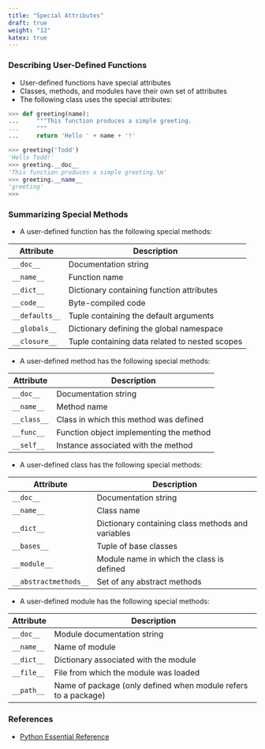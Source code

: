 ```yaml
---
title: "Special Attributes"
draft: true
weight: "12"
katex: true
---
```


### Describing User-Defined Functions
- User-defined functions have special attributes
- Classes, methods, and modules have their own set of attributes
- The following class uses the special attributes:

```python
>>> def greeting(name): 
...     """This function produces a simple greeting.
...     """
...     return 'Hello ' + name + '!'

>>> greeting('Todd')
'Hello Todd!'
>>> greeting.__doc__
'This function produces a simple greeting.\n'
>>> greeting.__name__
'greeting'
>>> 
```

### Summarizing Special Methods
- A user-defined function has the following special methods:

| Attribute      | Description                                    |
| -------------- | ---------------------------------------------- |
| `__doc__`      | Documentation string                           |
| `__name__`     | Function name                                  |
| `__dict__`     | Dictionary containing function attributes      |
| `__code__`     | Byte-compiled code                             |
| `__defaults__` | Tuple containing the default arguments         |
| `__globals__`  | Dictionary defining the global namespace       |
| `__closure__`  | Tuple containing data related to nested scopes |

- A user-defined method has the following special methods:

| Attribute   | Description                             |
| ----------- | --------------------------------------- |
| `__doc__`   | Documentation string                    |
| `__name__`  | Method name                             |
| `__class__` | Class in which this method was defined  |
| `__func__`  | Function object implementing the method |
| `__self__`  | Instance associated with the method     |

- A user-defined class has the following special methods:

| Attribute              | Description                                       |
| ---------------------- | ------------------------------------------------- |
| `__doc__`              | Documentation string                              |
| `__name__`             | Class name                                        |
| `__dict__`             | Dictionary containing class methods and variables |
| `__bases__`            | Tuple of base classes                             |
| `__module__`           | Module name in which the class is defined         |
| `__abstractmethods__`  | Set of any abstract methods                       |

- A user-defined module has the following special methods:

| Attribute   | Description                                                    |
| ----------- | -------------------------------------------------------------- |
| `__doc__`   | Module documentation string                                    |
| `__name__`  | Name of module                                                 |
| `__dict__`  | Dictionary associated with the module                          |
| `__file__`  | File from which the module was loaded                          |
| `__path__`  | Name of package (only defined when module refers to a package) |

### References
- [Python Essential Reference](http://index-of.co.uk/Python/Python%20Essential%20Reference,%20Fourth%20Edition.pdf)
